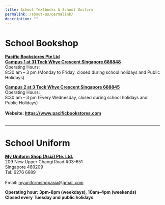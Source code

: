 ```yaml
---
title: School Textbooks & School Uniform
permalink: /about-us/permalink/
description: ""
---
```

# School Bookshop<br>
**<u>Pacific Bookstores Pte Ltd</u>**
<br><u>**Campus 1 at 31 Teck Whye Crescent Singapore 688848**</u>
<br>Operating Hours:
<br>8:30 am – 3 pm (Monday to Friday, closed during school holidays and Public Holidays)

<u>**Campus 2 at 3 Teck Whye Crescent Singapore 688845**</u>
<br>Operating Hours:
<br>8:30 am – 3 pm (Every Wednesday, closed during school holidays and Public Holidays)
<br><br>**Website: https://www.pacificbookstores.com**
<br><br>

----------------------------------------------------------------


# School Uniform
**<u>My Uniform Shop (Asia) Pte. Ltd. </u>**
<br>
209 New Upper Changi Road #03-651
<br>Singapore 460209
<br>Tel: 6276 6689
<br><br>Email: myuniformshopasia@gmail.com

**Operating hour: 3pm-8pm (weekdays), 10am-4pm (weekends)
<br>Closed every Tuesday and public holidays**